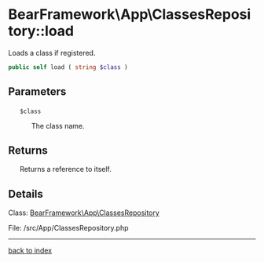 # BearFramework\App\ClassesRepository::load

Loads a class if registered.

```php
public self load ( string $class )
```

## Parameters

&nbsp;&nbsp;&nbsp;&nbsp;&nbsp;&nbsp;`$class`

&nbsp;&nbsp;&nbsp;&nbsp;&nbsp;&nbsp;&nbsp;&nbsp;&nbsp;&nbsp;&nbsp;&nbsp;The class name.

## Returns

&nbsp;&nbsp;&nbsp;&nbsp;&nbsp;&nbsp;Returns a reference to itself.

## Details

Class: [BearFramework\App\ClassesRepository](bearframework.app.classesrepository.class.md)

File: /src/App/ClassesRepository.php

---

[back to index](index.md)

